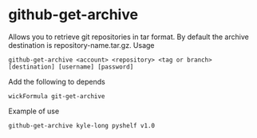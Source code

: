 github-get-archive
======

Allows you to retrieve git repositories in tar format. By default the archive destination is repository-name.tar.gz.
Usage

    github-get-archive <account> <repository> <tag or branch> [destination] [username] [password]

Add the following to depends

    wickFormula git-get-archive

Example of use

    github-get-archive kyle-long pyshelf v1.0

